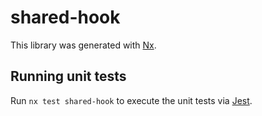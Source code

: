 # shared-hook

This library was generated with [Nx](https://nx.dev).

## Running unit tests

Run `nx test shared-hook` to execute the unit tests via [Jest](https://jestjs.io).
